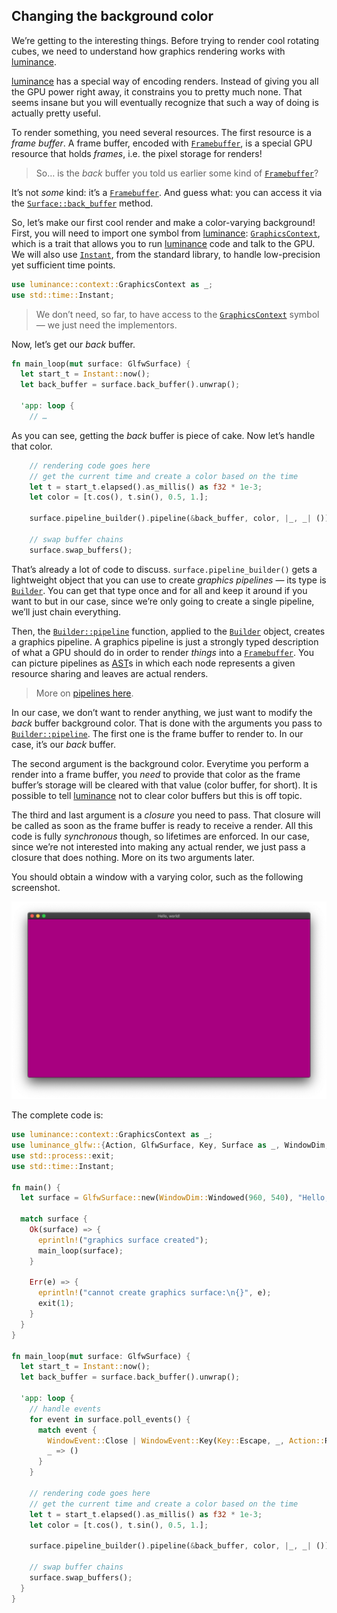 ## Changing the background color

We’re getting to the interesting things. Before trying to render cool rotating cubes, we need to
understand how graphics rendering works with [luminance].

[luminance] has a special way of encoding renders. Instead of giving you all the GPU power right
away, it constrains you to pretty much none. That seems insane but you will eventually recognize
that such a way of doing is actually pretty useful.

To render something, you need several resources. The first resource is a _frame buffer_. A frame
buffer, encoded with [`Framebuffer`], is a special GPU resource that holds _frames_, i.e. the
pixel storage for renders!

> So… is the _back_ buffer you told us earlier some kind of [`Framebuffer`]?

It’s not _some_ kind: it’s a [`Framebuffer`]. And guess what: you can access it via the
[`Surface::back_buffer`] method.

So, let’s make our first cool render and make a color-varying background! First, you will need to
import one symbol from [luminance]: [`GraphicsContext`], which is a trait that allows you to run
[luminance] code and talk to the GPU. We will also use [`Instant`], from the standard library, to
handle low-precision yet sufficient time points.

```rust
use luminance::context::GraphicsContext as _;
use std::time::Instant;
```

> We don’t need, so far, to have access to the [`GraphicsContext`] symbol — we just need the
> implementors.

Now, let’s get our _back_ buffer.

```rust
fn main_loop(mut surface: GlfwSurface) {
  let start_t = Instant::now();
  let back_buffer = surface.back_buffer().unwrap();

  'app: loop {
    // …
```

As you can see, getting the _back_ buffer is piece of cake. Now let’s handle that color.

```rust
    // rendering code goes here
    // get the current time and create a color based on the time
    let t = start_t.elapsed().as_millis() as f32 * 1e-3;
    let color = [t.cos(), t.sin(), 0.5, 1.];

    surface.pipeline_builder().pipeline(&back_buffer, color, |_, _| ());

    // swap buffer chains
    surface.swap_buffers();
```

That’s already a lot of code to discuss. `surface.pipeline_builder()` gets a lightweight object
that you can use to create _graphics pipelines_ — its type is [`Builder`]. You can get that type
once and for all and keep it around if you want to but in our case, since we’re only going to create
a single pipeline, we’ll just chain everything.

Then, the [`Builder::pipeline`] function, applied to the [`Builder`] object, creates a graphics
pipeline. A graphics pipeline is just a strongly typed description of what a GPU should do in order
to render _things_ into a [`Framebuffer`]. You can picture pipelines as [AST]s in which each node
represents a given resource sharing and leaves are actual renders.

> More on [pipelines here](https://docs.rs/luminance/latest/luminance/index.html#understanding-the-pipeline-architecture).

In our case, we don’t want to render anything, we just want to modify the _back_ buffer background
color. That is done with the arguments you pass to [`Builder::pipeline`]. The first one is the
frame buffer to render to. In our case, it’s our _back_ buffer.

The second argument is the background color. Everytime you perform a render into a frame buffer, you
_need_ to provide that color as the frame buffer’s storage will be cleared with that value (color
buffer, for short). It is possible to tell [luminance] not to clear color buffers but this is off
topic.

The third and last argument is a _closure_ you need to pass. That closure will be called as soon as
the frame buffer is ready to receive a render. All this code is fully _synchronous_ though, so
lifetimes are enforced. In our case, since we’re not interested into making any actual render,
we just pass a closure that does nothing. More on its two arguments later.

You should obtain a window with a varying color, such as the following screenshot.

![](./imgs/hello-world.png)

The complete code is:

```rust
use luminance::context::GraphicsContext as _;
use luminance_glfw::{Action, GlfwSurface, Key, Surface as _, WindowDim, WindowEvent, WindowOpt};
use std::process::exit;
use std::time::Instant;

fn main() {
  let surface = GlfwSurface::new(WindowDim::Windowed(960, 540), "Hello, world!", WindowOpt::default());

  match surface {
    Ok(surface) => {
      eprintln!("graphics surface created");
      main_loop(surface);
    }

    Err(e) => {
      eprintln!("cannot create graphics surface:\n{}", e);
      exit(1);
    }
  }
}

fn main_loop(mut surface: GlfwSurface) {
  let start_t = Instant::now();
  let back_buffer = surface.back_buffer().unwrap();

  'app: loop {
    // handle events
    for event in surface.poll_events() {
      match event {
        WindowEvent::Close | WindowEvent::Key(Key::Escape, _, Action::Release, _) => break 'app,
        _ => ()
      }
    }

    // rendering code goes here
    // get the current time and create a color based on the time
    let t = start_t.elapsed().as_millis() as f32 * 1e-3;
    let color = [t.cos(), t.sin(), 0.5, 1.];

    surface.pipeline_builder().pipeline(&back_buffer, color, |_, _| ());

    // swap buffer chains
    surface.swap_buffers();
  }
}
```

[luminance]: https://crates.io/crates/luminance
[luminance-glfw]: https://crates.io/crates/luminance-glfw
[cargo-watch]: https://crates.io/crates/cargo-watch
[double buffering]: https://en.wikipedia.org/wiki/Multiple_buffering
[`Surface::poll_events`]: https://docs.rs/luminance-windowing/latest/luminance_windowing/trait.Surface.html#tymethod.poll_events
[`Surface::swap_buffers`]: https://docs.rs/luminance-windowing/latest/luminance_windowing/trait.Surface.html#tymethod.swap_buffers
[`Framebuffer`]: https://docs.rs/luminance/latest/luminance/framebuffer/struct.Framebuffer.html
[`Surface::back_buffer`]: https://docs.rs/luminance-windowing/latest/luminance_windowing/trait.Surface.html#method.back_buffer
[`GraphicsContext`]: https://docs.rs/luminance/latest/luminance/context/trait.GraphicsContext.html
[`Instant`]: https://doc.rust-lang.org/std/time/struct.Instant.html
[`Builder`]: https://docs.rs/luminance/latest/luminance/pipeline/struct.Builder.html
[`Builder::pipeline`]: https://docs.rs/luminance/latest/luminance/pipeline/struct.Builder.html#method.pipeline
[AST]: https://en.wikipedia.org/wiki/Abstract_syntax_tree
